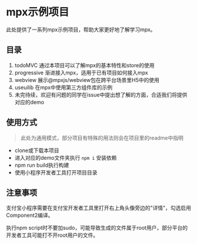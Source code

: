 # mpx示例项目

此处提供了一系列mpx示例项目，帮助大家更好地了解学习mpx。

## 目录

1. todoMVC 通过本项目可以了解mpx的基本特性和store的使用
2. progressive 渐进接入mpx，适用于已有项目如何接入mpx
3. webview 展示@mpxjs/webview包在跨平台场景里H5中的使用
4. useuilib 在mpx中使用第三方组件库的示例
5. 未完待续，欢迎有问题的同学在issue中提出想了解的方面，合适我们将提供对应的demo

## 使用方式

> 此处为通用模式，部分项目有特殊的用法则会在项目里的readme中指明

- clone或下载本项目
- 进入对应的demo文件夹执行 `npm i` 安装依赖
- npm run build执行构建
- 使用小程序开发者工具打开项目目录

## 注意事项

支付宝小程序需要在支付宝开发者工具里打开右上角头像旁边的"详情"，勾选启用Component2编译。

执行npm script时不要加sudo，可能导致生成的文件属于root用户，部分平台的开发者工具可能打不开root用户的文件。
